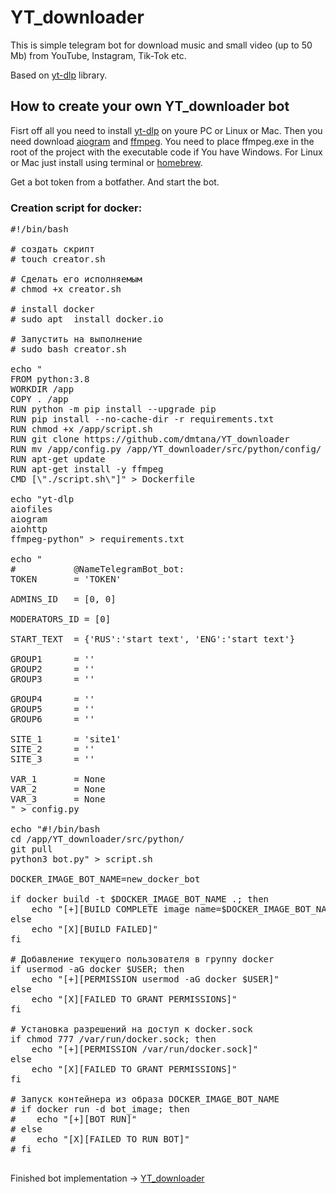 # YT_downloader

This is simple telegram bot for download music and small video (up to 50 Mb) from YouTube, Instagram, Tik-Tok etc. 

Based on <a href="https://github.com/yt-dlp/yt-dlp">yt-dlp</a> library.

<h2>How to create your own YT_downloader bot</h2>

Fisrt off all you need to install <a href="https://github.com/yt-dlp/yt-dlp">yt-dlp</a> on youre PC or Linux or Mac. 
Then you need download <a href="https://github.com/aiogram/aiogram">aiogram</a> and <a href="https://ffmpeg.org/" class="link">ffmpeg</a>. 
You need to place ffmpeg.exe in the root of the project with the executable code if You have Windows. 
For Linux or Mac just install using terminal or <a href="https://brew.sh/">homebrew</a>. 

Get a bot token from a botfather. And start the bot.

<h3>Creation script for docker:</h3>

<pre >
#!/bin/bash

# создать скрипт
# touch creator.sh

# Сделать его исполняемым
# chmod +x creator.sh

# install docker
# sudo apt  install docker.io

# Запустить на выполнение
# sudo bash creator.sh

echo "
FROM python:3.8
WORKDIR /app
COPY . /app
RUN python -m pip install --upgrade pip
RUN pip install --no-cache-dir -r requirements.txt
RUN chmod +x /app/script.sh
RUN git clone https://github.com/dmtana/YT_downloader
RUN mv /app/config.py /app/YT_downloader/src/python/config/
RUN apt-get update
RUN apt-get install -y ffmpeg
CMD [\"./script.sh\"]" > Dockerfile

echo "yt-dlp
aiofiles
aiogram
aiohttp
ffmpeg-python" > requirements.txt

echo "
# 			@NameTelegramBot_bot:
TOKEN       = 'TOKEN'

ADMINS_ID   = [0, 0]

MODERATORS_ID = [0]

START_TEXT  = {'RUS':'start text', 'ENG':'start text'}

GROUP1      = ''
GROUP2      = ''
GROUP3      = ''

GROUP4      = ''
GROUP5      = ''
GROUP6      = ''

SITE_1      = 'site1'
SITE_2      = ''
SITE_3      = ''

VAR_1       = None
VAR_2       = None
VAR_3       = None
" > config.py

echo "#!/bin/bash
cd /app/YT_downloader/src/python/ 
git pull 
python3 bot.py" > script.sh

DOCKER_IMAGE_BOT_NAME=new_docker_bot

if docker build -t $DOCKER_IMAGE_BOT_NAME .; then
    echo "[+][BUILD COMPLETE image name=$DOCKER_IMAGE_BOT_NAME]"
else
    echo "[X][BUILD FAILED]"
fi

# Добавление текущего пользователя в группу docker
if usermod -aG docker $USER; then
    echo "[+][PERMISSION usermod -aG docker $USER]"
else
    echo "[X][FAILED TO GRANT PERMISSIONS]"
fi

# Установка разрешений на доступ к docker.sock
if chmod 777 /var/run/docker.sock; then
    echo "[+][PERMISSION /var/run/docker.sock]"
else
    echo "[X][FAILED TO GRANT PERMISSIONS]"
fi
    
# Запуск контейнера из образа DOCKER_IMAGE_BOT_NAME
# if docker run -d bot_image; then
#    echo "[+][BOT RUN]"
# else
#    echo "[X][FAILED TO RUN BOT]"
# fi
  </pre>  

Finished bot implementation -> <a href="https://t.me/TestTelegramBot001_bot">YT_downloader</a>
